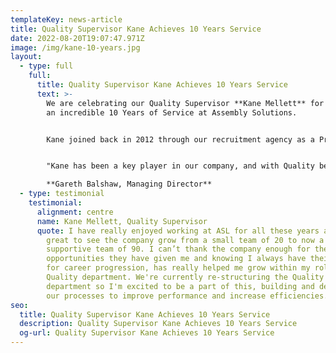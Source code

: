 ```yaml
---
templateKey: news-article
title: Quality Supervisor Kane Achieves 10 Years Service
date: 2022-08-20T19:07:47.971Z
image: /img/kane-10-years.jpg
layout:
  - type: full
    full:
      title: Quality Supervisor Kane Achieves 10 Years Service
      text: >-
        We are celebrating our Quality Supervisor **Kane Mellett** for reaching
        an incredible 10 Years of Service at Assembly Solutions. 


        K﻿ane joined back in 2012 through our recruitment agency as a Production Operator and very soon showed his skills and enthusiasm to work in the Quality department. Kane moved from building wiring harnesses for our Automotive customers, to a senior Quality Inspector role where he would QA all wiring harness work made by the production operators. It wasn't long after this that Kane hd the abilities and experience to step up to the role of Quality Supervisor for all wiring harness and control panel projects.


        "﻿Kane has been a key player in our company, and with Quality being one of our 4 core values, Kane's skill and commitment to ensuring all goods pass 100% before being packed and despatched, is vital to our success and continuing to retain customers. I'm looking forward to see Kane progress even further within the company and hope to see him on our journey for another 10 years, if he can do it all again!"\

        **Gareth Balshaw, Managing Director**
  - type: testimonial
    testimonial:
      alignment: centre
      name: Kane Mellett, Quality Supervisor
      quote: I have really enjoyed working at ASL for all these years and it has been
        great to see the company grow from a small team of 20 to now a strong &
        supportive team of 90. I can’t thank the company enough for the
        opportunities they have given me and knowing I always have their support
        for career progression, has really helped me grow within my role in the
        Quality department. We're currently re-structuring the Quality
        department so I'm excited to be a part of this, building and developing
        our processes to improve performance and increase efficiencies.
seo:
  title: Quality Supervisor Kane Achieves 10 Years Service
  description: Quality Supervisor Kane Achieves 10 Years Service
  og-url: Quality Supervisor Kane Achieves 10 Years Service
---
```

